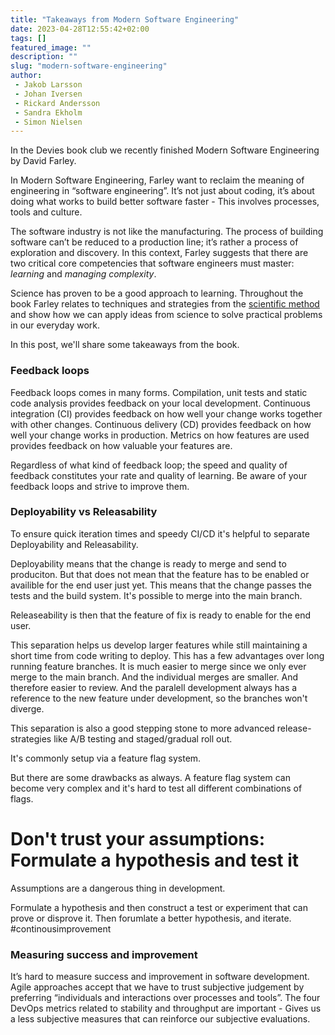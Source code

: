 ```yaml
---
title: "Takeaways from Modern Software Engineering"
date: 2023-04-28T12:55:42+02:00
tags: []
featured_image: ""
description: ""
slug: "modern-software-engineering"
author:
 - Jakob Larsson
 - Johan Iversen
 - Rickard Andersson
 - Sandra Ekholm
 - Simon Nielsen
---
```

In the Devies book club we recently finished Modern Software Engineering by David Farley.

In Modern Software Engineering, Farley want to reclaim the meaning of engineering in “software engineering”.
It’s not just about coding, it’s about doing what works to build better software faster - This involves processes, tools and culture.

The software industry is not like the manufacturing.
The process of building software can’t be reduced to a production line; it’s rather a process of exploration and discovery.
In this context, Farley suggests that there are two critical core competencies that software engineers must master: *learning* and *managing complexity*.

Science has proven to be a good approach to learning.
Throughout the book Farley relates to techniques and strategies from the [scientific method](https://en.wikipedia.org/wiki/Scientific_method) and show how we can apply ideas from science to solve practical problems in our everyday work.

In this post, we'll share some takeaways from the book.

### Feedback loops

Feedback loops comes in many forms.
Compilation, unit tests and static code analysis provides feedback on your local development.
Continuous integration (CI) provides feedback on how well your change works together with other changes.
Continuous delivery (CD) provides feedback on how well your change works in production.
Metrics on how features are used provides feedback on how valuable your features are.

Regardless of what kind of feedback loop; the speed and quality of feedback constitutes your rate and quality of learning.
Be aware of your feedback loops and strive to improve them.

### Deployability vs Releasability

To ensure quick iteration times and speedy CI/CD it's helpful to separate
Deployability and Releasability.

Deployability means that the change is ready to merge and send to produciton.
But that does not mean that the feature has to be enabled or availible for the
end user just yet. This means that the change passes the tests and the build
system. It's possible to merge into the main branch.

Releaseability is then that the feature of fix is ready to enable for the end
user.

This separation helps us develop larger features while still maintaining
a short time from code writing to deploy. This has a few advantages over long
running feature branches. It is much easier to merge since we only ever merge
to the main branch. And the individual merges are smaller. And therefore easier
to review. And the paralell development always has a reference to the new
feature under development, so the branches won't diverge.

This separation is also a good stepping stone to more advanced
release-strategies like A/B testing and staged/gradual roll out.

It's commonly setup via a feature flag system.

But there are some drawbacks as always. A feature flag system can become very
complex and it's hard to test all different combinations of flags.

# Don't trust your assumptions: Formulate a hypothesis and test it

Assumptions are a dangerous thing in development.

Formulate a hypothesis and then construct a test or experiment that can prove
or disprove it. Then forumlate a better hypothesis, and iterate.  #continousimprovement




### Measuring success and improvement

It’s hard to measure success and improvement in software development.
Agile approaches accept that we have to trust subjective judgement by preferring “individuals and interactions over processes and tools”.
The four DevOps metrics related to stability and throughput are important - Gives us a less subjective measures that can reinforce our subjective evaluations.
